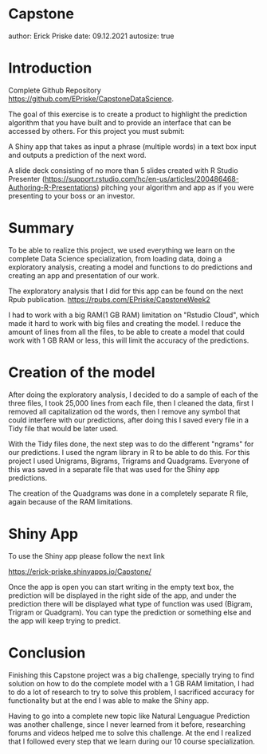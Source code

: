Capstone
========================================================
author: Erick Priske
date: 09.12.2021
autosize: true

Introduction
========================================================
Complete Github Repository  <https://github.com/EPriske/CapstoneDataScience>.

The goal of this exercise is to create a product to highlight the prediction algorithm that you have built and to provide an interface that can be accessed by others. For this project you must submit:

A Shiny app that takes as input a phrase (multiple words) in a text box input and outputs a prediction of the next word.

A slide deck consisting of no more than 5 slides created with R Studio Presenter (https://support.rstudio.com/hc/en-us/articles/200486468-Authoring-R-Presentations) pitching your algorithm and app as if you were presenting to your boss or an investor.

Summary
========================================================
To be able to realize this project, we used everything we learn on the complete Data Science specialization, from loading data, doing a exploratory analysis, creating a model and functions to do predictions and creating an app and presentation of our work.

The exploratory analysis that I did for this app can be found on the next Rpub publication. 
<https://rpubs.com/EPriske/CapstoneWeek2>

I had to work with a big RAM(1 GB RAM) limitation on "Rstudio Cloud", which made it hard to work with big files and creating the model. I reduce the amount of lines from all the files, to be able to create a model that could work with 1 GB RAM or less, this will limit the accuracy of the predictions. 


Creation of the model
========================================================

After doing the exploratory analysis, I decided to do a sample of each of the three files, I took 25,000 lines from each file, then I cleaned the data, first I removed all capitalization od the words, then I remove any symbol that could interfere with our predictions, after doing this I saved every file in a Tidy file that would be later used.

With the Tidy files done, the next step was to do the different "ngrams" for our predictions. I used the ngram library in R to be able to do this. For this project I used Unigrams, Bigrams, Trigrams and Quadgrams. Everyone of this was saved in a separate file that was used for the Shiny app predictions.

The creation of the Quadgrams was done in a completely separate R file, again because of the RAM limitations.


Shiny App
========================================================

To use the Shiny app please follow the next link

<https://erick-priske.shinyapps.io/Capstone/>

Once the app is open you can start writing in the empty text box, the prediction will be displayed in the right side of the app, and under the prediction there will be displayed what type of function was used (Bigram, Trigram or Quadgram). You can type the prediction or something else and the app will keep trying to predict.

Conclusion
========================================================

Finishing this Capstone project was a big challenge, specially trying to find solution on how to do the complete model with a 1 GB RAM limitation, I had to do a lot of research to try to solve this problem, I sacrificed accuracy for functionality but at the end I was able to make the Shiny app.

Having to go into a complete new topic like Natural Lenguague Prediction was another challenge, since I never learned from it before, researching forums and videos helped me to solve this challenge. At the end I realized that I followed every step that we learn during our 10 course specialization.

